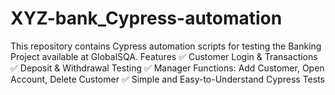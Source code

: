 # XYZ-bank_Cypress-automation
This repository contains Cypress automation scripts for testing the Banking Project available at GlobalSQA.  Features ✅ Customer Login &amp; Transactions ✅ Deposit &amp; Withdrawal Testing ✅ Manager Functions: Add Customer, Open Account, Delete Customer ✅ Simple and Easy-to-Understand Cypress Tests
